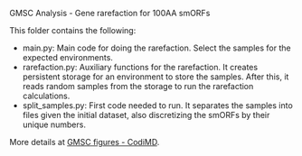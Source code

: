 GMSC Analysis - Gene rarefaction for 100AA smORFs

This folder contains the following:

- main.py: Main code for doing the rarefaction. Select the samples for the expected environments.
- rarefaction.py: Auxiliary functions for the rarefaction. It creates persistent storage for an environment to store the samples. After this, it reads random samples from the storage to run the rarefaction calculations.
- split_samples.py: First code needed to run. It separates the samples into files given the initial dataset, also discretizing the smORFs by their unique numbers.

More details at [GMSC figures - CodiMD](https://aws.big-data-biology.org:1300/WS2U5sgnSsKKuUMVzUXxbg).